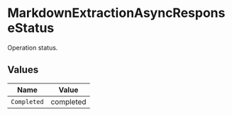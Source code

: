 # MarkdownExtractionAsyncResponseStatus

Operation status.


## Values

| Name        | Value       |
| ----------- | ----------- |
| `Completed` | completed   |